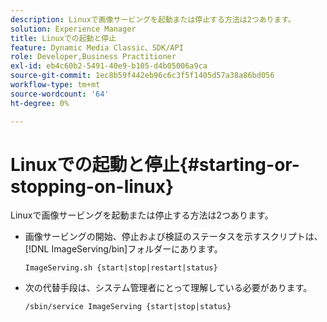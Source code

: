 ```yaml
---
description: Linuxで画像サービングを起動または停止する方法は2つあります。
solution: Experience Manager
title: Linuxでの起動と停止
feature: Dynamic Media Classic、SDK/API
role: Developer,Business Practitioner
exl-id: eb4c60b2-5491-40e9-b105-d4b05006a9ca
source-git-commit: 1ec8b59f442eb96c6c3f5f1405d57a38a86bd056
workflow-type: tm+mt
source-wordcount: '64'
ht-degree: 0%

---
```


# Linuxでの起動と停止{#starting-or-stopping-on-linux}

Linuxで画像サービングを起動または停止する方法は2つあります。

* 画像サービングの開始、停止および検証のステータスを示すスクリプトは、[!DNL ImageServing/bin]フォルダーにあります。

   `ImageServing.sh {start|stop|restart|status}`
* 次の代替手段は、システム管理者にとって理解している必要があります。

   `/sbin/service ImageServing {start|stop|status}`
